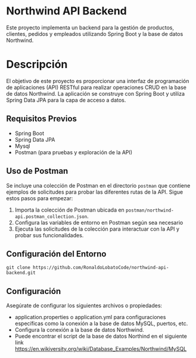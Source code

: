 

# Northwind API Backend
<p>Este proyecto implementa un backend para la gestión de productos, clientes, pedidos y empleados utilizando Spring Boot y la base de datos Northwind.</p>

# Descripción
<p>El objetivo de este proyecto es proporcionar una interfaz de programación de aplicaciones (API) RESTful para realizar operaciones CRUD en la base de datos Northwind. La aplicación se construye con Spring Boot y utiliza Spring Data JPA para la capa de acceso a datos.</p>

##  Requisitos Previos
- Spring Boot
- Spring Data JPA
- Mysql 
- Postman (para pruebas y exploración de la API)

## Uso de Postman
Se incluye una colección de Postman en el directorio `postman` que contiene ejemplos de solicitudes para probar las diferentes rutas de la API. Sigue estos pasos para empezar:

1. Importa la colección de Postman ubicada en `postman/northwind-api.postman_collection.json`.
2. Configura las variables de entorno en Postman según sea necesario 
3. Ejecuta las solicitudes de la colección para interactuar con la API y probar sus funcionalidades.


## Configuración del Entorno

    
	git clone https://github.com/RonaldoLobatoCode/northwind-api-backend.git
    

## Configuración
Asegúrate de configurar los siguientes archivos o propiedades:
- application.properties o application.yml para configuraciones específicas como la conexión a la base de datos MySQL, puertos, etc.
- Configura la conexión a la base de datos Northwind.
- Puede encontrar el script de la base de datos Northind en el siguiente link https://en.wikiversity.org/wiki/Database_Examples/Northwind/MySQL
